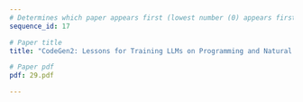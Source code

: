 ```yaml
---
# Determines which paper appears first (lowest number (0) appears first)
sequence_id: 17

# Paper title
title: "CodeGen2: Lessons for Training LLMs on Programming and Natural Languages"

# Paper pdf
pdf: 29.pdf

---
```

